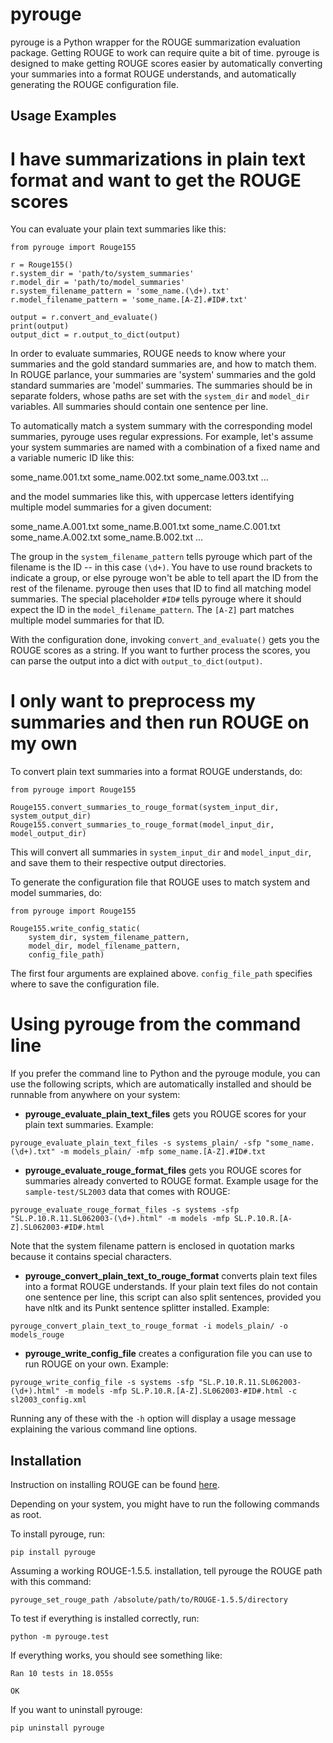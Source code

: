 pyrouge
=======

pyrouge is a Python wrapper for the ROUGE summarization evaluation package. Getting ROUGE to work can require quite a bit of time. pyrouge is designed to make getting ROUGE scores easier by automatically converting your summaries into a format ROUGE understands, and automatically generating the ROUGE configuration file.

Usage Examples
--------------

I have summarizations in plain text format and want to get the ROUGE scores
===========================================================================

You can evaluate your plain text summaries like this:

    from pyrouge import Rouge155

    r = Rouge155()
    r.system_dir = 'path/to/system_summaries'
    r.model_dir = 'path/to/model_summaries'
    r.system_filename_pattern = 'some_name.(\d+).txt'
    r.model_filename_pattern = 'some_name.[A-Z].#ID#.txt'

    output = r.convert_and_evaluate()
    print(output)
    output_dict = r.output_to_dict(output)

In order to evaluate summaries, ROUGE needs to know where your summaries and the gold standard summaries are, and how to match them. In ROUGE parlance, your summaries are 'system' summaries and the gold standard summaries are 'model' summaries. The summaries should be in separate folders, whose paths are set with the `system_dir` and `model_dir` variables. All summaries should contain one sentence per line.

To automatically match a system summary with the corresponding model summaries, pyrouge uses regular expressions. For example, let's assume your system summaries are named with a combination of a fixed name and a variable numeric ID like this:

some\_name.001.txt
some\_name.002.txt
some\_name.003.txt
...

and the model summaries like this, with uppercase letters identifying multiple model summaries for a given document:

some\_name.A.001.txt
some\_name.B.001.txt
some\_name.C.001.txt
some\_name.A.002.txt
some\_name.B.002.txt
...

The group in the `system_filename_pattern` tells pyrouge which part of the filename is the ID -- in this case `(\d+)`. You have to use round brackets to indicate a group, or else pyrouge won't be able to tell apart the ID from the rest of the filename. pyrouge then uses that ID to find all matching model summaries. The special placeholder `#ID#` tells pyrouge where it should expect the ID in the `model_filename_pattern`. The `[A-Z]` part matches multiple model summaries for that ID.

With the configuration done, invoking `convert_and_evaluate()` gets you the ROUGE scores as a string. If you want to further process the scores, you can parse the output into a dict with `output_to_dict(output)`.

I only want to preprocess my summaries and then run ROUGE on my own
===================================================================

To convert plain text summaries into a format ROUGE understands, do:

    from pyrouge import Rouge155

    Rouge155.convert_summaries_to_rouge_format(system_input_dir, system_output_dir)
    Rouge155.convert_summaries_to_rouge_format(model_input_dir, model_output_dir)

This will convert all summaries in `system_input_dir` and `model_input_dir`, and save them to their respective output directories.

To generate the configuration file that ROUGE uses to match system and model summaries, do:

    from pyrouge import Rouge155

    Rouge155.write_config_static(
        system_dir, system_filename_pattern,
        model_dir, model_filename_pattern,
        config_file_path)

The first four arguments are explained above. `config_file_path` specifies where to save the configuration file.

Using pyrouge from the command line
===================================

If you prefer the command line to Python and the pyrouge module, you can use the following scripts, which are automatically installed and should be runnable from anywhere on your system:

-   **pyrouge\_evaluate\_plain\_text\_files** gets you ROUGE scores for your plain text summaries. Example:

<!-- -->

    pyrouge_evaluate_plain_text_files -s systems_plain/ -sfp "some_name.(\d+).txt" -m models_plain/ -mfp some_name.[A-Z].#ID#.txt

-   **pyrouge\_evaluate\_rouge\_format\_files** gets you ROUGE scores for summaries already converted to ROUGE format. Example usage for the `sample-test/SL2003` data that comes with ROUGE:

<!-- -->

    pyrouge_evaluate_rouge_format_files -s systems -sfp "SL.P.10.R.11.SL062003-(\d+).html" -m models -mfp SL.P.10.R.[A-Z].SL062003-#ID#.html

Note that the system filename pattern is enclosed in quotation marks because it contains special characters.

-   **pyrouge\_convert\_plain\_text\_to\_rouge\_format** converts plain text files into a format ROUGE understands. If your plain text files do not contain one sentence per line, this script can also split sentences, provided you have nltk and its Punkt sentence splitter installed. Example:

<!-- -->

    pyrouge_convert_plain_text_to_rouge_format -i models_plain/ -o models_rouge

-   **pyrouge\_write\_config\_file** creates a configuration file you can use to run ROUGE on your own. Example:

<!-- -->

    pyrouge_write_config_file -s systems -sfp "SL.P.10.R.11.SL062003-(\d+).html" -m models -mfp SL.P.10.R.[A-Z].SL062003-#ID#.html -c sl2003_config.xml

Running any of these with the `-h` option will display a usage message explaining the various command line options.

Installation
------------

Instruction on installing ROUGE can be found [here](http://jpbalb.in/post/42675198985/figuring-out-rouge).

Depending on your system, you might have to run the following commands as root.

To install pyrouge, run:

    pip install pyrouge

Assuming a working ROUGE-1.5.5. installation, tell pyrouge the ROUGE path with this command:

    pyrouge_set_rouge_path /absolute/path/to/ROUGE-1.5.5/directory

To test if everything is installed correctly, run:

    python -m pyrouge.test

If everything works, you should see something like:

    Ran 10 tests in 18.055s

    OK

If you want to uninstall pyrouge:

    pip uninstall pyrouge

